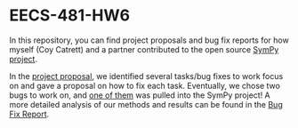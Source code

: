 # EECS-481-HW6
In this repository, you can find project proposals and bug fix reports for how myself (Coy Catrett) and a partner contributed to the open source [SymPy project](https://github.com/sympy/sympy).

In the [project proposal](https://github.com/coycatrett/EECS-481-HW6/blob/main/Project%20Proposal.pdf), we identified several tasks/bug fixes to work focus on and gave a proposal on how to fix each task.
Eventually, we chose two bugs to work on, and [one of them](https://github.com/sympy/sympy/pull/26540) was pulled into the SymPy project!
A more detailed analysis of our methods and results can be found in the [Bug Fix Report](https://github.com/coycatrett/EECS-481-HW6/blob/main/Bug%20Fix%20Report.pdf).
